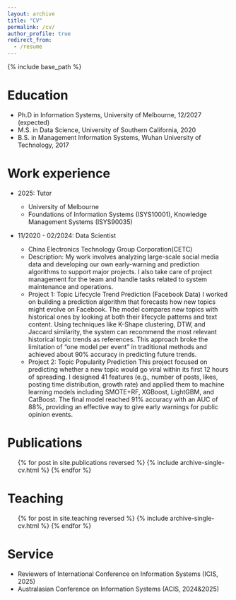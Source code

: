 ```yaml
---
layout: archive
title: "CV"
permalink: /cv/
author_profile: true
redirect_from:
  - /resume
---
```


{% include base_path %}

Education
======
* Ph.D in Information Systems, University of Melbourne, 12/2027 (expected)
* M.S. in Data Science, University of Southern California, 2020
* B.S. in Management Information Systems, Wuhan University of Technology, 2017

Work experience
======
* 2025: Tutor
  * University of Melbourne
  * Foundations of Information Systems (ISYS10001), Knowledge Management Systems (ISYS90035)

* 11/2020 - 02/2024: Data Scientist
  * China Electronics Technology Group Corporation(CETC)
  * Description: My work involves analyzing large-scale social media data and developing our own early-warning and prediction algorithms to support major         projects. I also take care of project management for the team and handle tasks related to system maintenance and operations.
  * Project 1: Topic Lifecycle Trend Prediction (Facebook Data)
  I worked on building a prediction algorithm that forecasts how new topics might evolve on Facebook. The model compares new topics with historical ones by       looking at both their lifecycle patterns and text content. Using techniques like K-Shape clustering, DTW, and Jaccard similarity, the system can recommend      the most relevant historical topic trends as references. This approach broke the limitation of “one model per event” in traditional methods and achieved        about 90% accuracy in predicting future trends.
  * Project 2: Topic Popularity Prediction
  This project focused on predicting whether a new topic would go viral within its first 12 hours of spreading. I designed 41 features (e.g., number of posts,    likes, posting time distribution, growth rate) and applied them to machine learning models including SMOTE+RF, XGBoost, LightGBM, and CatBoost. The final       model reached 91% accuracy with an AUC of 88%, providing an effective way to give early warnings for public opinion events.

Publications
======
  <ul>{% for post in site.publications reversed %}
    {% include archive-single-cv.html %}
  {% endfor %}</ul>
  
  
Teaching
======
  <ul>{% for post in site.teaching reversed %}
    {% include archive-single-cv.html %}
  {% endfor %}</ul>
  
Service 
======
* Reviewers of International Conference on Information Systems (ICIS, 2025)
* Australasian Conference on Information Systems (ACIS, 2024&2025)

